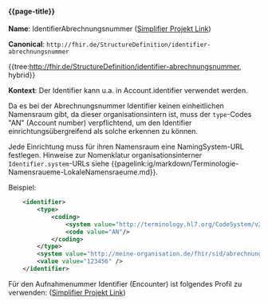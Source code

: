 #### {{page-title}}

**Name**: IdentifierAbrechnungsnummer ([Simplifier Projekt Link](https://simplifier.net/resolve?canonical=http://fhir.de/StructureDefinition/identifier-abrechnungsnummer&scope=de.basisprofil.r4@1.6.0))

**Canonical**: `http://fhir.de/StructureDefinition/identifier-abrechnungsnummer`

{{tree:http://fhir.de/StructureDefinition/identifier-abrechnungsnummer, hybrid}}

**Kontext**: Der Identifier kann u.a. in Account.identifier verwendet werden.

Da es bei der Abrechnungsnummer Identifier keinen einheitlichen Namensraum gibt, da dieser organisationsintern ist, muss der `type`-Codes "AN" (Account number) verpflichtend, um den Identifier einrichtungsübergreifend als solche erkennen zu können.

Jede Einrichtung muss für ihren Namensraum eine NamingSystem-URL festlegen.
Hinweise zur Nomenklatur organisationsinterner `Identifier.system`-URLs siehe {{pagelink:ig/markdown/Terminologie-Namensraueme-LokaleNamensraeume.md}}.

Beispiel:

```xml
    <identifier>
        <type>
            <coding>
                <system value="http://terminology.hl7.org/CodeSystem/v2-0203"/>
                <code value="AN"/>
            </coding>
        </type>
        <system value="http://meine-organisation.de/fhir/sid/abrechnungsnr" />
        <value value="123456" />
    </identifier>
```

Für den Aufnahmenummer Identifier (Encounter) ist folgendes Profil zu verwenden: ([Simplifier Projekt Link](https://simplifier.net/resolve?canonical=http://fhir.de/StructureDefinition/identifier-aufnahmenummer&scope=de.basisprofil.r4@1.6.0))
